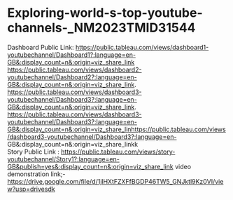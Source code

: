 # Exploring-world-s-top-youtube-channels-_NM2023TMID31544
Dashboard Public Link: https://public.tableau.com/views/dashboard1-youtubechannel/Dashboard1?:language=en-GB&:display_count=n&:origin=viz_share_link   https://public.tableau.com/views/dashboard2-youtubechannel/Dashboard2?:language=en-GB&:display_count=n&:origin=viz_share_link.  https://public.tableau.com/views/dashboard3-youtubechannel/Dashboard3?:language=en-GB&:display_count=n&:origin=viz_share_link.  https://public.tableau.com/views/dashboard3-youtubechannel/Dashboard3?:language=en-GB&:display_count=n&:origin=viz_share_linhttps://public.tableau.com/views/dashboard3-youtubechannel/Dashboard3?:language=en-  GB&:display_count=n&:origin=viz_share_linkk  
Story Public Link : https://public.tableau.com/views/story-youtubechannel/Story1?:language=en-GB&publish=yes&:display_count=n&:origin=viz_share_link
video demonstration link;-https://drive.google.com/file/d/1jlHXtFZXFfBGDP46TW5_GNJktl9Kz0VI/view?usp=drivesdk
